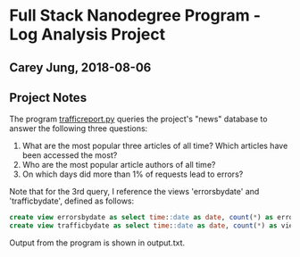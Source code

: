 # Full Stack Nanodegree Program - Log Analysis Project
## Carey Jung, 2018-08-06

## Project Notes

The program [trafficreport.py](trafficreport.py) queries the project's "news" database to answer the
following three questions:

1. What are the most popular three articles of all time? Which articles have been accessed the most? 
2. Who are the most popular article authors of all time?
3. On which days did more than 1% of requests lead to errors?

Note that for the 3rd query, I reference the views 'errorsbydate' and
'trafficbydate', defined as follows:

```sql
create view errorsbydate as select time::date as date, count(*) as errors from log where status != '200 OK' group by date;
create view trafficbydate as select time::date as date, count(*) as views from log group by date;
```

Output from the program is shown in output.txt.
